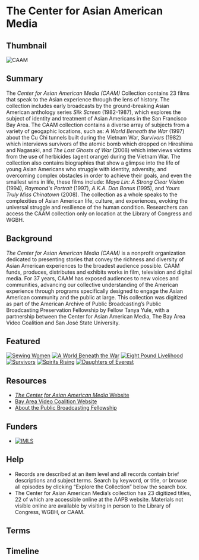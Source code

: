 # The Center for Asian American Media

## Thumbnail

![CAAM](https://s3.amazonaws.com/americanarchive.org/special-collections/caam_logo.jpg "Center for Asian American Media")

## Summary

The *Center for Asian American Media (CAAM)* Collection contains 23 films that speak to the Asian experience through the lens of history. The collection includes early broadcasts by the ground-breaking Asian American anthology series *Silk Screen* (1982-1987), which explores the subject of identity and treatment of Asian Americans in the San Francisco Bay Area. The CAAM collection contains a diverse array of subjects from a variety of geogaphic locations, such as: *A World Beneath the War* (1997) about the Cu Chi tunnels built during the Vietnam War, *Survivors* (1982) which interviews survivors of the atomic bomb which dropped on Hiroshima and Nagasaki, and *The Last Ghosts of War* (2008) which interviews victims from the use of herbicides (agent orange) during the Vietnam War. The collection also contains biographies that show a glimpse into the life of young Asian Americans who struggle with identity, adversity, and overcoming complex obstacles in order to achieve their goals, and even the smallest wins in life, these films include:  *Maya Lin: A Strong Clear Vision* (1994), *Raymond's Portrait* (1997), *A.K.A. Don Bonus* (1995), and *Yours Truly Miss Chinatown* (2008). The collection as a whole speaks to the complexities of Asian American life, culture, and experiences, evoking the universal struggle and resilience of the human condition. Researchers can access the CAAM collection only on location at the Library of Congress and WGBH.

## Background

*The Center for Asian American Media (CAAM)* is a nonprofit organization dedicated to
presenting stories that convey the richness and diversity of Asian American experiences
to the broadest audience possible. CAAM funds, produces, distributes and
exhibits works in film, television and digital media. For 37 years, CAAM has exposed
audiences to new voices and communities, advancing our collective understanding of
the American experience through programs specifically designed to engage the Asian
American community and the public at large. This collection was digitized as part of the American Archive of Public Broadcasting’s Public Broadcasting Preservation Fellowship by Fellow Tanya Yule, with a partnership between the Center for Asian American Media, The Bay Area Video Coalition and San José State University.

## Featured

[![Sewing Women](https://s3.amazonaws.com/americanarchive.org/special-collections/cpb-aacip_520-g15t728d4g.jpg)](/catalog/cpb-aacip_520-g15t728d4g)
[![A World Beneath the War](https://s3.amazonaws.com/americanarchive.org/special-collections/cpb-aacip_520-tb0xp6w62g.jpg)](/catalog/cpb-aacip_520-tb0xp6w62g)
[![Eight Pound Livelihood](https://s3.amazonaws.com/americanarchive.org/special-collections/cpb-aacip_520-pk06w97d9t.jpg)](/catalog/cpb-aacip_520-pk06w97d9t)
[![Survivors](https://s3.amazonaws.com/americanarchive.org/special-collections/cpb-aacip_520-b853f4mn3d.jpg)](/catalog/cpb-aacip_520-b853f4mn3d)
[![Spirits Rising](https://s3.amazonaws.com/americanarchive.org/special-collections/cpb-aacip_520-f18sb3xw53.jpg)](/catalog/cpb-aacip_520-f18sb3xw53)
[![Daughters of Everest](https://s3.amazonaws.com/americanarchive.org/special-collections/cpb-aacip_520-0000000v72.jpg)](/catalog/cpb-aacip_520-0000000v72)

## Resources

- [*The Center for Asian American Media* Website](https://www.caamedia.org/)
- [Bay Area Video Coalition Website](https://www.bavc.org/)
- [About the Public Broadcasting Fellowship](https://pbpf.americanarchive.org/about-the-fellowships/)

## Funders

- [![IMLS](https://s3.amazonaws.com/americanarchive.org/org-logos/imls_logo.png "IMLS Logo")](https://www.imls.gov/)

## Help

- Records are described at an item level and all records contain brief descriptions and subject terms. Search by keyword, or title, or browse all episodes by clicking “Explore the Collection” below the search box.
- The Center for Asian American Media’s collection has 23 digitized titles, 22 of which are accessible online at the AAPB website. Materials not visible online are available by visiting in person to the Library of Congress, WGBH, or CAAM.

## Terms

## Timeline

